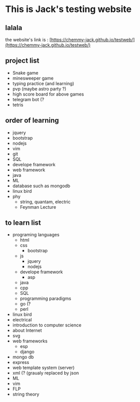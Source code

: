 # This is Jack's testing website
## lalala
the website's link is : [https://chemmy-jack.github.io/testweb/](https://chemmy-jack.github.io/testweb/)

## project list
- Snake game
- minesweeper game
- typing practice (and learning)
- pvp (maybe astro party ?)
- high score board for above games
- telegram bot (?
- tetris

## order of learning
- jquery
- bootstrap
- nodejs
- vim
- git
- SQL
- develope framework
- web framework
- java
- ML
- database such as mongodb
- linux bird
- phy
    - string, quantam, electric
    - Feynman Lecture

## to learn list
- programing languages
    - html
    - css
        - bootstrap
    - js
        - jquery
        - nodejs
    - develope framework
        - asp
    - java
    - cpp
    - SQL
    - programming paradigms
    - go (?
    - perl
- linux bird
- electrical
- introduction to computer science
- about Internet
- svg
- web frameworks
    - esp
    - django
- mongo db
- express
- web template system (server)
- xml (? (graualy replaced by json
- ML
- vim
- FLP
- string theory

